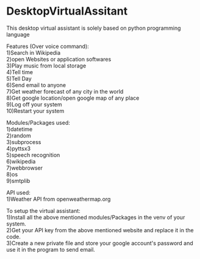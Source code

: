 # DesktopVirtualAssitant
This desktop virtual assistant is solely based on python programming language <br>

Features (Over voice command):<br>
1)Search in Wikipedia<br>
2)open Websites or application softwares<br>
3)Play music from local storage<br>
4)Tell time<br>
5)Tell Day<br>
6)Send email to anyone<br> 
7)Get weather forecast of any city in the world<br>
8)Get google location/open google map of any place<br>
9)Log off your system<br>
10)Restart your system<br>

Modules/Packages used:<br>
1)datetime<br>
2)random<br>
3)subprocess<br>
4)pyttsx3<br>
5)speech recognition<br>
6)wikipedia<br>
7)webbrowser<br>
8)os<br>
9)smtplib<br>

API used:<br>
1)Weather API from openweathermap.org<br>

To setup the virtual assistant:<br>
1)Install all the above mentioned modules/Packages in the venv of your system.<br>
2)Get your API key from the above mentioned website and replace it in the code.<br>
3)Create a new private file and store your google account's password and use it in the program to send email. <br>

